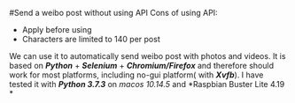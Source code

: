 #Send a weibo post without using API
Cons of using API: 

* Apply before using
* Characters are limited to 140 per post 

We can use it to automatically send weibo post with photos and videos. 
It is based on ***Python*** + ***Selenium*** + ***Chromium/Firefox*** and therefore should work for most platforms, including no-gui platform( with ***Xvfb***). I have tested it with ***Python 3.7.3*** on *macos 10.14.5*  and *Raspbian Buster Lite 4.19 *


